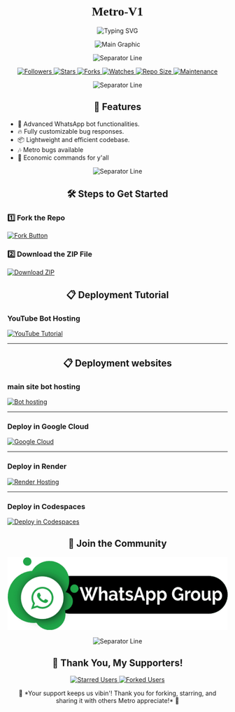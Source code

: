 <p align="center">
  <h1 align="center" style="font-family: 'EB Garamond'; font-size: 3;">Metro-V1</h1>
</p>

<p align="center">
  <img src="https://readme-typing-svg.demolab.com?font=EB+Garamond&weight=900&size=30&duration=4000&pause=1000&width=435&lines=My+Name+is+Metro_bug+V1;Created+by+Metroboomin;Fork+Me+and+Enjoy!" alt="Typing SVG" />
</p>

<p align="center">
  <img src="[https://files.catbox.moe/zgs9tt.jpg]" alt="Main Graphic" />
</p>

<p align="center">
  <img src="https://raw.githubusercontent.com/andreasbm/readme/master/assets/lines/rainbow.png" alt="Separator Line" />
</p>

<p align="center">
  <a href="https://github.com/Metroynwjuice?tab=followers">
    <img src="https://img.shields.io/github/followers/Metroynwjuice?label=Followers&style=for-the-badge&logo=github" alt="Followers" />
  </a>
  <a href="https://github.com/Metroynwjuice/Metro-V1/stargazers/">
    <img src="https://img.shields.io/github/stars/Metroynwjuice/Metro-V1?color=blue&style=for-the-badge&logo=starship" alt="Stars" />
  </a>
  <a href="https://github.com/Metroynwjuice/Metro-V1/network/members">
    <img src="https://img.shields.io/github/forks/Metroynwjuice/Metro-V1?color=red&style=for-the-badge&logo=git" alt="Forks" />
  </a>
  <a href="https://github.com/Metroynwjuice/Metro-V1/watchers">
    <img src="https://img.shields.io/github/watchers/Metroynwjuice/Metro-V1?label=Watches&style=for-the-badge&color=blue" alt="Watches" />
  </a>
  <a href="https://github.com/Metroynwjuice/Metro-V1">
    <img src="https://img.shields.io/github/repo-size/Metroynwjuice/Metro-V1?style=for-the-badge&color=orange" alt="Repo Size" />
  </a>
  <a href="https://github.com/Metroynwjuice/Metro-V1/graphs/commit-activity">
    <img src="https://img.shields.io/badge/Maintained%3F-Yes-yellow?style=for-the-badge" alt="Maintenance" />
  </a>
</p>

<p align="center">
  <img src="https://raw.githubusercontent.com/andreasbm/readme/master/assets/lines/rainbow.png" alt="Separator Line" />
</p>

<h2 align="center">🚀 Features</h2>

- 🌟 Advanced WhatsApp bot functionalities.
- 🔥 Fully customizable bug responses.
- 📦 Lightweight and efficient codebase.
- 🎶 Metro bugs available 
- 📱 Economic commands for y'all 

<p align="center">
  <img src="https://raw.githubusercontent.com/andreasbm/readme/master/assets/lines/rainbow.png" alt="Separator Line" />
</p>

<h2 align="center">🛠️ Steps to Get Started</h2>

<h3 align="left">1️⃣ Fork the Repo</h3>
<p align="left">
  <a href="https://github.com/Metroynwjuice/Metro-V1/fork">
    <img src="https://img.shields.io/badge/Fork%20Repo-black?style=for-the-badge&logo=github" alt="Fork Button" />
  </a>
</p>

<h3 align="left">2️⃣ Download the ZIP File</h3>
<p align="left">
  <a href="https://github.com/Metroynwjuice/Metro-V1/archive/refs/heads/main.zip">
    <img src="https://img.shields.io/badge/Download%20ZIP-blue?style=for-the-badge&logo=files" alt="Download ZIP" />
  </a>
</p>

<h2 align="center">📋 Deployment Tutorial</h2>

### YouTube Bot Hosting  
<a href="https://youtu.be/HBUWUVVRzf4?si=4CvKunyL6Wm0Qwm1" target="_blank">
  <img src="https://img.shields.io/badge/YouTube-FF0000?style=for-the-badge&logo=youtube&logoColor=white" alt="YouTube Tutorial" />
</a>

---
<h2 align="center">📋 Deployment websites</h2>

### main site bot hosting
<a href="https://bot-hosting.net/?aff=1297254811795722383" target="_blank">
  <img src="https://img.shields.io/badge/Bot%20hosting-4285F4?style=for-the-badge&logo=google-cloud&logoColor=white" alt="Bot hosting" />
</a>

---

### Deploy in Google Cloud  
<a href="https://cloud.google.com/shell/?aff=1097457675723341836" target="_blank">
  <img src="https://img.shields.io/badge/Google%20Cloud-4285F4?style=for-the-badge&logo=google-cloud&logoColor=white" alt="Google Cloud" />
</a>

---

### Deploy in Render  
<a href="https://dashboard.render.com" target="_blank">
  <img src="https://img.shields.io/badge/Render-maroon?style=for-the-badge&logo=render" alt="Render Hosting" />
</a>

---

### Deploy in Codespaces  
<a href="https://github.com/codespaces/new" target="_blank">
  <img src="https://img.shields.io/badge/Codespaces-navy?style=for-the-badge&logo=visual-studio-code" alt="Deploy in Codespaces" />
</a>

<h2 align="center">📲 Join the Community</h2>

<a href="https://whatsapp.com/channel/0029Vb2pSpF1SWsvHBmQox3b" target="_blank">
  <img src="https://raw.githubusercontent.com/Neeraj-x0/Neeraj-x0/main/photos/suddidina-join-whatsapp.png" alt="Join WhatsApp" />
</a>

<p align="center">
  <img src="https://raw.githubusercontent.com/andreasbm/readme/master/assets/lines/rainbow.png" alt="Separator Line" />
</p>

<h2 align="center">🎉 Thank You, My Supporters!</h2>

<p align="center">
  <a href="https://github.com/Metroynwjuice/Metro-V1/stargazers">
    <img src="https://img.shields.io/badge/Stars-User%20List-blue?style=for-the-badge&logo=starship" alt="Starred Users" />
  </a>
  <a href="https://github.com/Metroynwjuice/Metro-V1/network/members">
    <img src="https://img.shields.io/badge/Forked%20By-User%20List-green?style=for-the-badge&logo=github" alt="Forked Users" />
  </a>
</p>

<p align="center">
  🌟 *Your support keeps us vibin'! Thank you for forking, starring, and sharing it with others Metro appreciate!* 🌟
</p>
